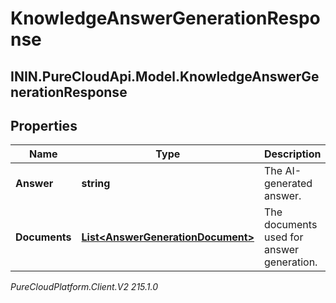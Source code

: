 # KnowledgeAnswerGenerationResponse

## ININ.PureCloudApi.Model.KnowledgeAnswerGenerationResponse

## Properties

|Name | Type | Description | Notes|
|------------ | ------------- | ------------- | -------------|
| **Answer** | **string** | The AI-generated answer. | [optional] |
| **Documents** | [**List&lt;AnswerGenerationDocument&gt;**](AnswerGenerationDocument) | The documents used for answer generation. | [optional] |



_PureCloudPlatform.Client.V2 215.1.0_
